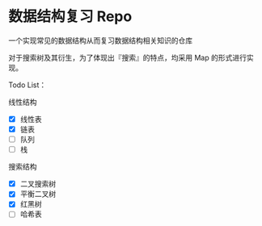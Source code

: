 # 数据结构复习 Repo

一个实现常见的数据结构从而复习数据结构相关知识的仓库

对于搜索树及其衍生，为了体现出『搜索』的特点，均采用 Map 的形式进行实现。

Todo List：

线性结构

- [x] 线性表
- [x] 链表
- [ ] 队列
- [ ] 栈

搜索结构

- [x] 二叉搜索树 
- [x] 平衡二叉树
- [x] 红黑树
- [ ] 哈希表